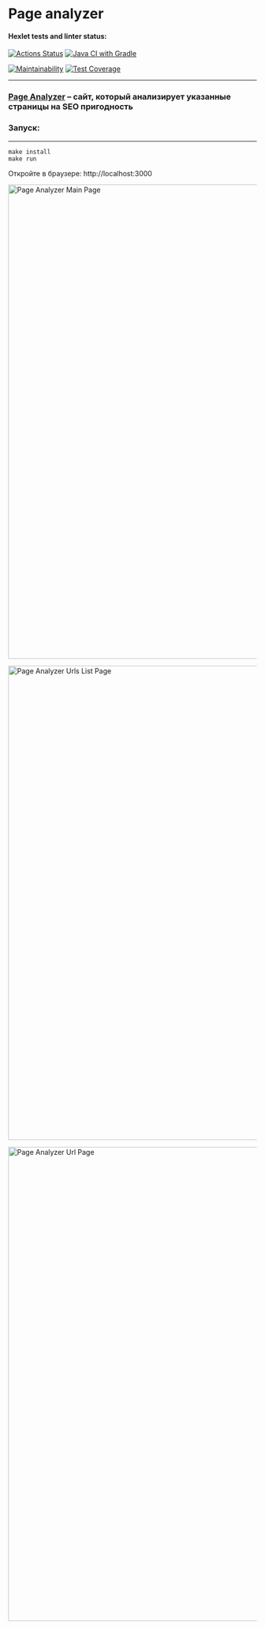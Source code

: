 # Page analyzer

#### Hexlet tests and linter status:

[![Actions Status](https://github.com/Kapatbl4/java-project-72/actions/workflows/hexlet-check.yml/badge.svg)](https://github.com/Kapatbl4/java-project-72/actions)
[![Java CI with Gradle](https://github.com/Kapatbl4/java-project-72/actions/workflows/gradle.yml/badge.svg)](https://github.com/Kapatbl4/java-project-72/actions/workflows/gradle.yml)

[![Maintainability](https://api.codeclimate.com/v1/badges/e8993eb01dc44f79877a/maintainability)](https://codeclimate.com/github/Kapatbl4/java-project-72/maintainability)
[![Test Coverage](https://api.codeclimate.com/v1/badges/e8993eb01dc44f79877a/test_coverage)](https://codeclimate.com/github/Kapatbl4/java-project-72/test_coverage)

****
### [Page Analyzer](https://page-analyzer-ps1x.onrender.com) – сайт, который анализирует указанные страницы на SEO пригодность

### Запуск:
****
```
make install
make run
```
Откройте в браузере: http://localhost:3000

<img width="960" alt="Page Analyzer Main Page" src="https://github.com/user-attachments/assets/0219ec55-9216-44ab-8bb4-3aca0d36cadd"><br>

<img width="960" alt="Page Analyzer Urls List Page" src="https://github.com/user-attachments/assets/ce3df68c-9c80-42d9-a8ff-2eb0d4f5c47b"><br>

<img width="960" alt="Page Analyzer Url Page" src="https://github.com/user-attachments/assets/900908f0-13a3-4c7f-a830-28a06982d71c">
